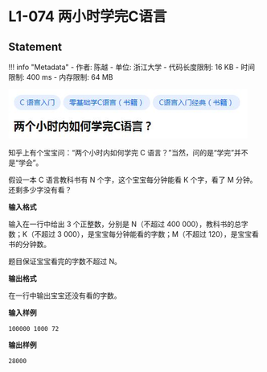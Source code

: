 
# L1-074 两小时学完C语言

## Statement

!!! info "Metadata"
    - 作者: 陈越
    - 单位: 浙江大学
    - 代码长度限制: 16 KB
    - 时间限制: 400 ms
    - 内存限制: 64 MB


![Q.JPG](./statement-assets/b388314c-c7d3-48d8-befa-0fc45cf853a9.JPG)


知乎上有个宝宝问：“两个小时内如何学完 C 语言？”当然，问的是“学完”并不是“学会”。

假设一本 C 语言教科书有 N 个字，这个宝宝每分钟能看 K 个字，看了 M 分钟。还剩多少字没有看？

**输入格式**

输入在一行中给出 3 个正整数，分别是 N（不超过 400 000），教科书的总字数；K（不超过 3 000），是宝宝每分钟能看的字数；M（不超过 120），是宝宝看书的分钟数。

题目保证宝宝看完的字数不超过 N。

**输出格式**

在一行中输出宝宝还没有看的字数。

**输入样例**
```plaintext
100000 1000 72
```

**输出样例**
```plaintext
28000
```

